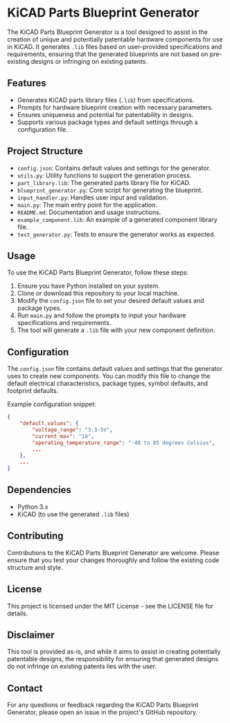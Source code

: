 # KiCAD Parts Blueprint Generator

The KiCAD Parts Blueprint Generator is a tool designed to assist in the creation of unique and potentially patentable hardware components for use in KiCAD. It generates `.lib` files based on user-provided specifications and requirements, ensuring that the generated blueprints are not based on pre-existing designs or infringing on existing patents.

## Features

- Generates KiCAD parts library files (`.lib`) from specifications.
- Prompts for hardware blueprint creation with necessary parameters.
- Ensures uniqueness and potential for patentability in designs.
- Supports various package types and default settings through a configuration file.

## Project Structure

- `config.json`: Contains default values and settings for the generator.
- `utils.py`: Utility functions to support the generation process.
- `part_library.lib`: The generated parts library file for KiCAD.
- `blueprint_generator.py`: Core script for generating the blueprint.
- `input_handler.py`: Handles user input and validation.
- `main.py`: The main entry point for the application.
- `README.md`: Documentation and usage instructions.
- `example_component.lib`: An example of a generated component library file.
- `test_generator.py`: Tests to ensure the generator works as expected.

## Usage

To use the KiCAD Parts Blueprint Generator, follow these steps:

1. Ensure you have Python installed on your system.
2. Clone or download this repository to your local machine.
3. Modify the `config.json` file to set your desired default values and package types.
4. Run `main.py` and follow the prompts to input your hardware specifications and requirements.
5. The tool will generate a `.lib` file with your new component definition.

## Configuration

The `config.json` file contains default values and settings that the generator uses to create new components. You can modify this file to change the default electrical characteristics, package types, symbol defaults, and footprint defaults.

Example configuration snippet:
```json
{
    "default_values": {
        "voltage_range": "3.3-5V",
        "current_max": "1A",
        "operating_temperature_range": "-40 to 85 degrees Celsius",
        ...
    },
    ...
}
```

## Dependencies

- Python 3.x
- KiCAD (to use the generated `.lib` files)

## Contributing

Contributions to the KiCAD Parts Blueprint Generator are welcome. Please ensure that you test your changes thoroughly and follow the existing code structure and style.

## License

This project is licensed under the MIT License - see the LICENSE file for details.

## Disclaimer

This tool is provided as-is, and while it aims to assist in creating potentially patentable designs, the responsibility for ensuring that generated designs do not infringe on existing patents lies with the user.

## Contact

For any questions or feedback regarding the KiCAD Parts Blueprint Generator, please open an issue in the project's GitHub repository.

